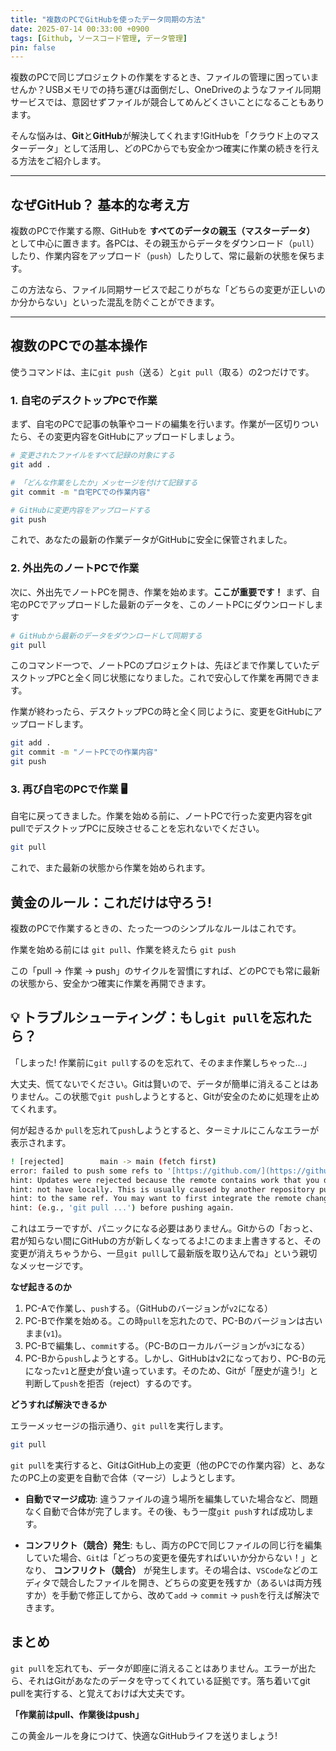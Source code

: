 ```yaml
---
title: "複数のPCでGitHubを使ったデータ同期の方法"
date: 2025-07-14 00:33:00 +0900
tags: [Github, ソースコード管理, データ管理]
pin: false
---
```


複数のPCで同じプロジェクトの作業をするとき、ファイルの管理に困っていませんか？USBメモリでの持ち運びは面倒だし、OneDriveのようなファイル同期サービスでは、意図せずファイルが競合してめんどくさいことになることもあります。

そんな悩みは、**Git**と**GitHub**が解決してくれます!GitHubを「クラウド上のマスターデータ」として活用し、どのPCからでも安全かつ確実に作業の続きを行える方法をご紹介します。

---

## なぜGitHub？ 基本的な考え方

複数のPCで作業する際、GitHubを **すべてのデータの親玉（マスターデータ）** として中心に置きます。各PCは、その親玉からデータをダウンロード（`pull`）したり、作業内容をアップロード（`push`）したりして、常に最新の状態を保ちます。

この方法なら、ファイル同期サービスで起こりがちな「どちらの変更が正しいのか分からない」といった混乱を防ぐことができます。

---

## 複数のPCでの基本操作

使うコマンドは、主に`git push`（送る）と`git pull`（取る）の2つだけです。

### 1. 自宅のデスクトップPCで作業 

まず、自宅のPCで記事の執筆やコードの編集を行います。作業が一区切りついたら、その変更内容をGitHubにアップロードしましょう。

```bash
# 変更されたファイルをすべて記録の対象にする
git add .

# 「どんな作業をしたか」メッセージを付けて記録する
git commit -m "自宅PCでの作業内容"

# GitHubに変更内容をアップロードする
git push
```

これで、あなたの最新の作業データがGitHubに安全に保管されました。

### 2. 外出先のノートPCで作業 
次に、外出先でノートPCを開き、作業を始めます。**ここが重要です！** まず、自宅のPCでアップロードした最新のデータを、このノートPCにダウンロードします

```bash
# GitHubから最新のデータをダウンロードして同期する
git pull
```
このコマンド一つで、ノートPCのプロジェクトは、先ほどまで作業していたデスクトップPCと全く同じ状態になりました。これで安心して作業を再開できます。

作業が終わったら、デスクトップPCの時と全く同じように、変更をGitHubにアップロードします。

```bash
git add .
git commit -m "ノートPCでの作業内容"
git push
```

### 3. 再び自宅のPCで作業 🖥️

自宅に戻ってきました。作業を始める前に、ノートPCで行った変更内容をgit pullでデスクトップPCに反映させることを忘れないでください。

```bash
git pull
```
これで、また最新の状態から作業を始められます。

## 黄金のルール：これだけは守ろう!
複数のPCで作業するときの、たった一つのシンプルなルールはこれです。

作業を始める前には `git pull`、作業を終えたら `git push`

この「pull → 作業 → push」のサイクルを習慣にすれば、どのPCでも常に最新の状態から、安全かつ確実に作業を再開できます。

## 💡 トラブルシューティング：もし`git pull`を忘れたら？
「しまった! 作業前に`git pull`するのを忘れて、そのまま作業しちゃった…」

大丈夫、慌てないでください。Gitは賢いので、データが簡単に消えることはありません。この状態で`git push`しようとすると、Gitが安全のために処理を止めてくれます。

何が起きるか
`pull`を忘れて`push`しようとすると、ターミナルにこんなエラーが表示されます。

```bash
! [rejected]        main -> main (fetch first)
error: failed to push some refs to '[https://github.com/](https://github.com/)...'
hint: Updates were rejected because the remote contains work that you do
hint: not have locally. This is usually caused by another repository pushing
hint: to the same ref. You may want to first integrate the remote changes
hint: (e.g., 'git pull ...') before pushing again.
```

これはエラーですが、パニックになる必要はありません。Gitからの「おっと、君が知らない間にGitHubの方が新しくなってるよ!このまま上書きすると、その変更が消えちゃうから、一旦`git pull`して最新版を取り込んでね」という親切なメッセージです。

**なぜ起きるのか**
1. PC-Aで作業し、`push`する。（GitHubのバージョンが`v2`になる）
2. PC-Bで作業を始める。この時`pull`を忘れたので、PC-Bのバージョンは古いまま(`v1`)。
3. PC-Bで編集し、`commit`する。（PC-Bのローカルバージョンが`v3`になる）
4. PC-Bから`push`しようとする。しかし、GitHubはv2になっており、PC-Bの元になった`v1`と歴史が食い違っています。そのため、Gitが「歴史が違う!」と判断して`push`を拒否（reject）するのです。

**どうすれば解決できるか**

エラーメッセージの指示通り、`git pull`を実行します。

```bash
git pull
```

`git pull`を実行すると、GitはGitHub上の変更（他のPCでの作業内容）と、あなたのPC上の変更を自動で合体（マージ）しようとします。

* **自動でマージ成功**: 違うファイルの違う場所を編集していた場合など、問題なく自動で合体が完了します。その後、もう一度`git push`すれば成功します。

* **コンフリクト（競合）発生**: もし、両方のPCで同じファイルの同じ行を編集していた場合、`Git`は「どっちの変更を優先すればいいか分からない！」となり、 **コンフリクト（競合）** が発生します。その場合は、`VSCode`などのエディタで競合したファイルを開き、どちらの変更を残すか（あるいは両方残すか）を手動で修正してから、改めて`add` → `commit` → `push`を行えば解決できます。

## まとめ

`git pull`を忘れても、データが即座に消えることはありません。エラーが出たら、それはGitがあなたのデータを守ってくれている証拠です。落ち着いてgit pullを実行する、と覚えておけば大丈夫です。

**「作業前はpull、作業後はpush」**

この黄金ルールを身につけて、快適なGitHubライフを送りましょう!
